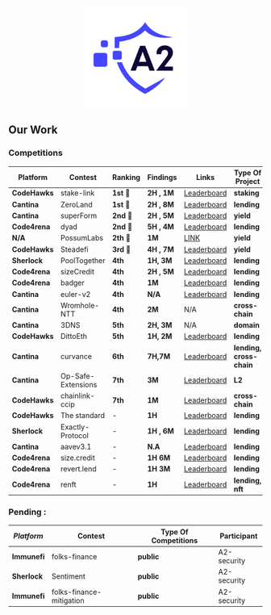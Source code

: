 <p align="center">
  <img src="A2.png" alt="A2 Security Logo" width="200"/>
</p>

## Our Work

###  Competitions 


| Platform   | Contest                | Ranking      | Findings   | Links                                                                                         | Type Of Project | Participant |
|------------|------------------------|--------------|------------|-----------------------------------------------------------------------------------------------|----------------------|-------------|
| **CodeHawks** | stake-link             | **1st** 🥇   | **2H , 1M** | [Leaderboard](https://www.codehawks.com/contests/clqf7mgla0001yeyfah59c674)                 | **staking**           | ElHaj       |
| **Cantina**  | ZeroLand               | **1st** 🥇   | **2H , 8M** | [Leaderboard](https://cantina.xyz/leaderboard/a83eaf73-9cbc-495f-8607-e55d4fdaf407)        | **lending**           | ElHaj       |
| **Cantina**  | superForm              | **2nd** 🥈   | **2H , 5M** | [Leaderboard](https://cantina.xyz/leaderboard/2cd0b038-3e32-4db6-b488-0f85b6f0e49f)        | **yield**           | ElHaj       |
| **Code4rena**| dyad                   | **2nd** 🥈   | **5H , 4M** | [Leaderboard](https://code4rena.com/audits/2024-04-dyad#top)                                | **lending**           | Alix40      |
| **N/A**     | PossumLabs             | **2th** 🥈   | **1M**     | [LINK](https://github.com/shieldify-security/audits-portfolio/blob/main/reports/PossumLabs-V2-Security-Review.pdf) | **yield**          | ElHaj       |
| **CodeHawks** | Steadefi              | **3rd** 🥉   | **4H , 7M** | [Leaderboard](https://www.codehawks.com/contests/clo38mm260001la08daw5cbuf)                 | **yield**           | ElHaj       |
| **Sherlock** | PoolTogether           | **4th**     | **1H, 3M** | [Leaderboard](https://audits.sherlock.xyz/contests/225/leaderboard)                          | **lending**           | ElHaj       |
| **Code4rena**| sizeCredit             | **4th**     | **2H , 5M** | [Leaderboard](https://code4rena.com/audits/2024-06-size#top)                                | **lending**           | ElHaj       |
| **Code4rena**| badger                 | **4th**     | **1M**     | [Leaderboard](https://code4rena.com/audits/2024-06-ebtc-zap-router#top)                      | **lending**           | Alix40      |
| **Cantina**  | euler-v2               | **4th**     | **N/A**     | [Leaderboard](https://cantina.xyz/competitions/41306bb9-2bb8-4da6-95c3-66b85e11639f/leaderboard) | **lending**           | Alix40      |
| **Cantina**  | Wromhole-NTT           | **4th**     | **2M**     | N/A                                                                                           | **cross-chain**          | ElHaj       |
| **Cantina**  | 3DNS                   | **5th**     | **2H, 3M** | N/A                                                                                           | **domain**          | ElHaj       |
| **CodeHawks** | DittoEth              | **5th**     | **1H, 2M** | [Leaderboard](https://www.codehawks.com/contests/clm871gl00001mp081mzjdlwc)                 | **lending**           | ElHaj       |
| **Cantina**  | curvance               | **6th**     | **7H,7M**  | [Leaderboard](https://cantina.xyz/competitions/ac757733-81a4-43c7-8f49-17c5b135cdff/leaderboard) | **lending, cross-chain**           | Alix40      |
| **Cantina**  | Op-Safe-Extensions     | **7th**     | **3M**     | [Leaderboard](https://cantina.xyz/leaderboard/d47f8096-8858-437d-a9f5-2fe85ac9b95e)        | **L2**           | ElHaj      |
| **CodeHawks** | chainlink-ccip              | **7th**   | **1M** | [Leaderboard](https://www.codehawks.com/contests/clo38mm260001la08daw5cbuf)                 | **cross-chain**           | A2-security        |
| **CodeHawks** | The standard          | -            | **1H**     | [Leaderboard](https://www.codehawks.com/contests/clql6lvyu0001mnje1xpqcuvl)                 | **lending**           | ElHaj       |
| **Sherlock** | Exactly-Protocol       | -            | **1H , 6M**| [Leaderboard](https://audits.sherlock.xyz/contests/247/leaderboard)                          | **lending**           | ElHaj       |
| **Cantina**  | aavev3.1               | -            | **N.A**| [Leaderboard](https://cantina.xyz/competitions/5ffcedec-7e2e-4717-a3e4-e9041ca541c2/leaderboard) | **lending**           | Alix40      |
| **Code4rena**| size.credit            | -            | **1H 6M**     | [Leaderboard](https://code4rena.com/audits/2024-06-size#top)                                | **lending**           | Alix40      |
| **Code4rena**| revert.lend            | -            | **1H 3M**     | [Leaderboard](https://code4rena.com/audits/2024-03-revert-lend#top)                           | **lending**           | Alix40      |
| **Code4rena**| renft                  | -            | **1H**     | [Leaderboard](https://code4rena.com/audits/2024-01-renft#top)                                | **lending, nft**           | Alix40      |


   ###  Pending : 
  | *Platform*   | Contest               | Type Of Competitions | Participant |
  |------------|------------------------|----------------------|------------------------------------|
  | **Immunefi**| folks-finance          | **public**          | A2-security       |
  | **Sherlock**| Sentiment        | **public**          | A2-security       |
  | **Immunefi**| folks-finance-mitigation          | **public**          | A2-security       |
